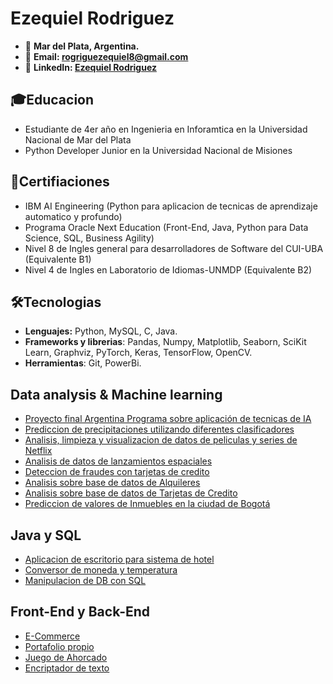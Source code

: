 # Ezequiel Rodriguez 

* 📌 **Mar del Plata, Argentina.**
* 📩 **Email: rogriguezequiel8@gmail.com**
* 🔵 **LinkedIn: [Ezequiel Rodriguez](https://www.linkedin.com/in/ezequiel-rodriguez-8b0a4923b/)**

## 🎓Educacion
* Estudiante de 4er año en Ingenieria en Inforamtica en la Universidad Nacional de Mar del Plata
* Python Developer Junior en la Universidad Nacional de Misiones

## 📃Certifiaciones
* IBM AI Engineering (Python para aplicacion de tecnicas de aprendizaje automatico y profundo)
* Programa Oracle Next Education (Front-End, Java, Python para Data Science, SQL, Business Agility)
* Nivel 8 de Ingles general para desarrolladores de Software del CUI-UBA (Equivalente B1)
* Nivel 4 de Ingles en Laboratorio de Idiomas-UNMDP (Equivalente B2) 

## 🛠Tecnologias
* **Lenguajes:** Python, MySQL, C, Java.
* **Frameworks y librerias**: Pandas, Numpy, Matplotlib, Seaborn, SciKit Learn, Graphviz, PyTorch, Keras, TensorFlow, OpenCV.
* **Herramientas**: Git, PowerBi.

## Data analysis & Machine learning

* [Proyecto final Argentina Programa sobre aplicación de tecnicas de IA](https://github.com/rodriquiel/Trabajo_Final_IA)
* [Prediccion de precipitaciones utilizando diferentes clasificadores](https://github.com/rodriquiel/Prediccion_Lluvia/tree/main)
* [Analisis, limpieza y visualizacion de datos de peliculas y series de Netflix](https://github.com/rodriquiel/NetflixDataAnalysis/tree/main)
* [Analisis de datos de lanzamientos espaciales](https://github.com/rodriquiel/LaunchesDataAnalysis/tree/main)
* [Deteccion de fraudes con tarjetas de credito](https://github.com/rodriquiel/DeteccionFraudeTarjetas/tree/main)
* [Analisis sobre base de datos de Alquileres](https://github.com/rodriquiel/Analisis_DB_Alquileres)
* [Analisis sobre base de datos de Tarjetas de Credito](https://github.com/rodriquiel/Analisis_DB_Tarjetas_Credito)
* [Prediccion de valores de Inmuebles en la ciudad de Bogotá](https://github.com/rodriquiel/Inmersion_Datos)

## Java y SQL

* [Aplicacion de escritorio para sistema de hotel](https://github.com/rodriquiel/Sisitema-Hotel-Java)
* [Conversor de moneda y temperatura](https://github.com/rodriquiel/Conversor-de-Moneda)
* [Manipulacion de DB con SQL](https://github.com/rodriquiel/manipulacion_datos_SQL)


## Front-End y Back-End

* [E-Commerce](https://github.com/rodriquiel/ECommerceAlura)
* [Portafolio propio](https://github.com/rodriquiel/portafolio)
* [Juego de Ahorcado](https://github.com/rodriquiel/JuegoAhorcadoAlura)
* [Encriptador de texto](https://github.com/rodriquiel/EncriptadorDeTexto)



<!--
**rodriquiel/rodriquiel** is a ✨ _special_ ✨ repository because its `README.md` (this file) appears on your GitHub profile.

Here are some ideas to get you started:

- 🔭 I’m currently working on ...
- 🌱 I’m currently learning ...
- 👯 I’m looking to collaborate on ...
- 🤔 I’m looking for help with ...
- 💬 Ask me about ...
- 📫 How to reach me: ...
- 😄 Pronouns: ...
- ⚡ Fun fact: ...
-->
